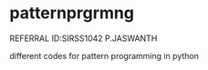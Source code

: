 # patternprgrmng

REFERRAL ID:SIRSS1042
P.JASWANTH

different codes for pattern programming in python
